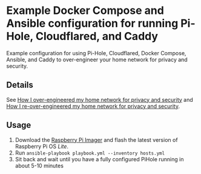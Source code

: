 # Example Docker Compose and Ansible configuration for running Pi-Hole, Cloudflared, and Caddy

Example configuration for using Pi-Hole, Cloudflared, Docker Compose, Ansible, and Caddy to over-engineer your home network for privacy and security.

## Details

See [How I over-engineered my home network for privacy and security](https://ben.balter.com/2020/12/04/over-engineered-home-network-for-privacy-and-security/) and [How I re-over-engineered my home network for privacy and security](https://ben.balter.com/2021/09/01/how-i-re-over-engineered-my-home-network/).

## Usage

1. Download the [Raspberry Pi Imager](https://www.raspberrypi.org/software/) and flash the latest version of Raspberry Pi OS *Lite*.
2. Run `ansible-playbook playbook.yml --inventory hosts.yml`
3. Sit back and wait until you have a fully configured PiHole running in about 5-10 minutes

